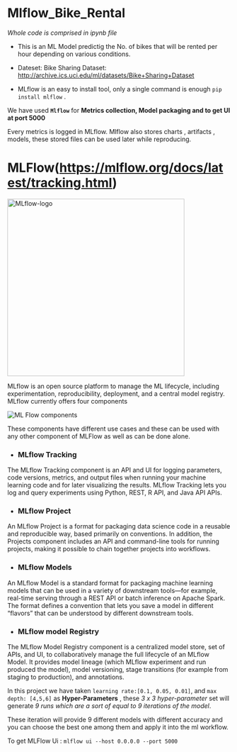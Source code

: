 # Mlflow_Bike_Rental

*Whole code is comprised in ipynb file*

* This is an ML Model predictig the No. of bikes that will be rented per hour depending on various conditions.

* Dateset: Bike Sharing Dataset: http://archive.ics.uci.edu/ml/datasets/Bike+Sharing+Dataset

* MLflow is an easy to install tool, only a single command is enough `pip install mlflow` .

We have used **`Mlflow`** for **Metrics collection, Model packaging and to get UI at port 5000**

Every metrics is logged in MLflow. Mlflow also stores charts , artifacts , models, these stored files can be used later while reproducing.

# MLFlow(https://mlflow.org/docs/latest/tracking.html)
<img width="400" alt="MLflow-logo" src="https://user-images.githubusercontent.com/123439845/230708796-1c4562ed-ade0-4459-b2d3-c72f971c5834.png">

MLflow is an open source platform to manage the ML lifecycle, including experimentation, reproducibility, deployment, and a central model registry. MLflow currently offers four components

![ML Flow components](https://user-images.githubusercontent.com/123439845/230709253-60eab72c-99ae-436b-ac1f-4a490d33e5d3.png)

These components have different use cases and these can be used with any other component of MLFlow as well as can be done alone.

* ###  **MLflow Tracking** 
The MLflow Tracking component is an API and UI for logging parameters, code versions, metrics, and output files when running your machine learning code and for later visualizing the results. MLflow Tracking lets you log and query experiments using Python, REST, R API, and Java API APIs.

* ###  **MLflow Project**
An MLflow Project is a format for packaging data science code in a reusable and reproducible way, based primarily on conventions. In addition, the Projects component includes an API and command-line tools for running projects, making it possible to chain together projects into workflows.

* ###  **MLflow Models**
An MLflow Model is a standard format for packaging machine learning models that can be used in a variety of downstream tools—for example, real-time serving through a REST API or batch inference on Apache Spark. The format defines a convention that lets you save a model in different “flavors” that can be understood by different downstream tools.

* ### **MLflow model Registry**
The MLflow Model Registry component is a centralized model store, set of APIs, and UI, to collaboratively manage the full lifecycle of an MLflow Model. It provides model lineage (which MLflow experiment and run produced the model), model versioning, stage transitions (for example from staging to production), and annotations.


In this project we have taken `learning rate:[0.1, 0.05, 0.01]`, and `max depth: [4,5,6]` as **Hyper-Parameters** , these *3 x 3 hyper-parameter* set will generate *9 runs which are a sort of equal to 9 iterations of the model*.

These iteration will provide 9 different models with different accuracy and you can choose the best one among them and apply it into the ml workflow.

To get MLFlow Ui :  `mlflow ui --host 0.0.0.0 --port 5000`
















